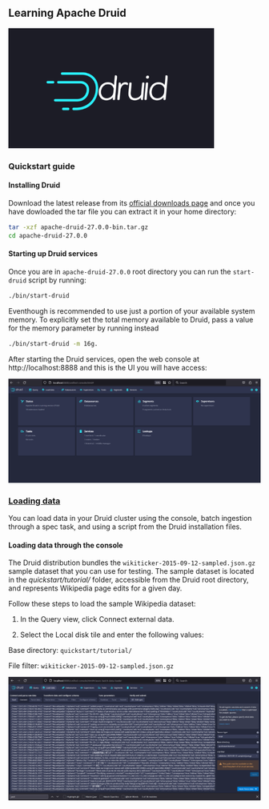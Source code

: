 ## Learning Apache Druid

 <p>
<div class="column">
    <img src="img/druid_logo.png" style="height: 15rem"/>
  </div>
 </p>

### Quickstart guide

#### Installing Druid

Download the latest release from its [official downloads page](https://www.apache.org/dyn/closer.cgi?path=/druid/27.0.0/apache-druid-27.0.0-bin.tar.gz) and once you have dowloaded the tar file you can extract it in your home directory:

```bash
tar -xzf apache-druid-27.0.0-bin.tar.gz
cd apache-druid-27.0.0
```

#### Starting up Druid services

Once you are in `apache-druid-27.0.0` root directory you can run the `start-druid` script by running:

```bash
./bin/start-druid
```

Eventhough is recommended to use just a portion of your available system memory. To explicitly set the total memory available to Druid, pass a value for the memory parameter by running instead

```bash
./bin/start-druid -m 16g.
```

After starting the Druid services, open the web console at http://localhost:8888 and this is the UI you will have access:

  ![Druid_UI](img/druid_console.png)


### [Loading data](https://druid.apache.org/docs/latest/tutorials/tutorial-batch/#loading-data-with-a-spec-via-console)

You can load data in your Druid cluster using the console, batch ingestion through a spec task, and using a script from the Druid installation files.

#### Loading data through the console

The Druid distribution bundles the `wikiticker-2015-09-12-sampled.json.gz` sample dataset that you can use for testing. The sample dataset is located in the *quickstart/tutorial/* folder, accessible from the Druid root directory, and represents Wikipedia page edits for a given day.

Follow these steps to load the sample Wikipedia dataset:

1. In the Query view, click Connect external data.

2. Select the Local disk tile and enter the following values:

Base directory: `quickstart/tutorial/`

File filter: `wikiticker-2015-09-12-sampled.json.gz`

  ![Druid_UI](img/loading_data_through_console.png)

